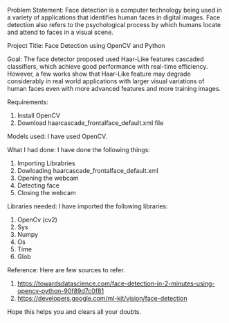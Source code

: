 Problem Statement: 
Face detection is a computer technology being used in a variety of applications that identifies human faces in digital images. Face detection also refers to the psychological process by which humans locate and attend to faces in a visual scene.

Project Title: Face Detection using OpenCV and Python

Goal: 
The face detector proposed  used Haar-Like features cascaded classifiers, which achieve good performance with real-time efficiency. However, a few works show that Haar-Like feature may degrade considerably in real world applications with larger visual variations of human faces even with more advanced features and more training images. 


Requirements: 
1) Install OpenCV
2) Download haarcascade_frontalface_default.xml file

Models used: I have used OpenCV. 

What I had done: I have done the following things:
1) Importing Librabries
2) Dowloading haarcascade_frontalface_default.xml
3) Opening the webcam
4) Detecting face
5) Closing the webcam

Libraries needed: I have imported the following libraries:
1. OpenCv (cv2)
2. Sys
3. Numpy
4. Os
5. Time
6. Glob


Reference: Here are few sources to refer.
1) https://towardsdatascience.com/face-detection-in-2-minutes-using-opencv-python-90f89d7c0f81
2) https://developers.google.com/ml-kit/vision/face-detection

Hope this helps you and clears all your doubts.